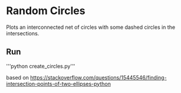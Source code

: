 
# Random Circles

Plots an interconnected net of circles with some dashed circles in the intersections.

## Run

'''python create_circles.py'''

based on https://stackoverflow.com/questions/15445546/finding-intersection-points-of-two-ellipses-python
